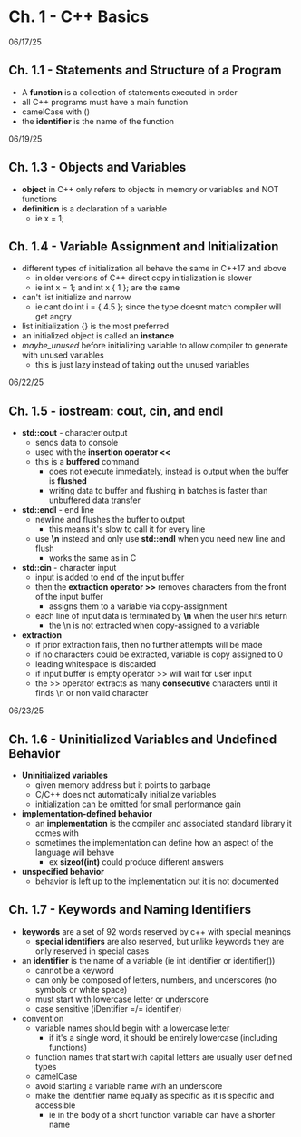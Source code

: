 # Ch. 1 - C++ Basics

06/17/25
## Ch. 1.1 - Statements and Structure of a Program
- A **function** is a collection of statements executed in order
- all C++ programs must have a main function
- camelCase with ()
- the **identifier** is the name of the function


06/19/25
## Ch. 1.3 - Objects and Variables
- **object** in C++ only refers to objects in memory or variables and NOT functions
- **definition** is a declaration of a variable
  - ie x = 1;


## Ch. 1.4 - Variable Assignment and Initialization
- different types of initialization all behave the same in C++17 and above
  - in older versions of C++ direct copy initialization is slower
  - ie int x = 1; and int x { 1 }; are the same
- can't list initialize and narrow
  - ie cant do int i = { 4.5 }; since the type doesnt match compiler will get angry
- list initialization {} is the most preferred
- an initialized object is called an **instance**
- *maybe_unused* before initializing variable to allow compiler to generate with unused variables
  - this is just lazy instead of taking out the unused variables


06/22/25
## Ch. 1.5 - iostream: cout, cin, and endl
- **std::cout** - character output
  - sends data to console
  - used with the **insertion operator <<**
  - this is a **buffered** command
    - does not execute immediately, instead is output when the buffer is **flushed**
    - writing data to buffer and flushing in batches is faster than unbuffered data transfer
- **std::endl** - end line
  - newline and flushes the buffer to output
    - this means it's slow to call it for every line
  - use **\n** instead and only use **std::endl** when you need new line and flush
    - works the same as in C
- **std::cin** - character input
  - input is added to end of the input buffer
  - then the **extraction operator >>** removes characters from the front of the input buffer
    - assigns them to a variable via copy-assignment
  - each line of input data is terminated by **\n** when the user hits return
    - the \n is not extracted when copy-assigned to a variable
- **extraction**
  - if prior extraction fails, then no further attempts will be made
  - if no characters could be extracted, variable is copy assigned to 0
  - leading whitespace is discarded
  - if input buffer is empty operator >> will wait for user input
  - the >> operator extracts as many **consecutive** characters until it finds \n or non valid character


06/23/25
## Ch. 1.6 - Uninitialized Variables and Undefined Behavior
- **Uninitialized variables**
  - given memory address but it points to garbage
  - C/C++ does not automatically initialize variables
  - initialization can be omitted for small performance gain
- **implementation-defined behavior**
  - an **implementation** is the compiler and associated standard library it comes with
  - sometimes the implementation can define how an aspect of the language will behave
    - ex **sizeof(int)** could produce different answers
- **unspecified behavior**
  - behavior is left up to the implementation but it is not documented


## Ch. 1.7 - Keywords and Naming Identifiers
- **keywords** are a set of 92 words reserved by c++ with special meanings
  - **special identifiers** are also reserved, but unlike keywords they are only reserved in special cases
- an **identifier** is the name of a variable (ie int identifier or identifier())
  - cannot be a keyword
  - can only be composed of letters, numbers, and underscores (no symbols or white space)
  - must start with lowercase letter or underscore
  - case sensitive (iDentifier =/= identifier)
- convention
  - variable names should begin with a lowercase letter
    - if it's a single word, it should be entirely lowercase (including functions)
  - function names that start with capital letters are usually user defined types
  - camelCase
  - avoid starting a variable name with an underscore
  - make the identifier name equally as specific as it is specific and accessible
    - ie in the body of a short function variable can have a shorter name


